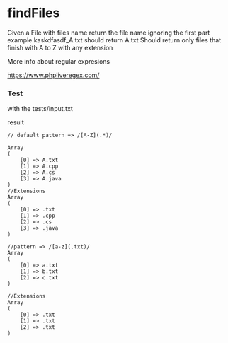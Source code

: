 # findFiles

Given a File with files name 
return the file name ignoring the first part 
example kaskdfasdf_A.txt should return A.txt
Should return only files that finish with A to Z with any extension


More info about regular expresions 

https://www.phpliveregex.com/


### Test

with the tests/input.txt

result 
```
// default pattern => /[A-Z](.*)/

Array
(
    [0] => A.txt
    [1] => A.cpp
    [2] => A.cs
    [3] => A.java
)
//Extensions
Array
(
    [0] => .txt
    [1] => .cpp
    [2] => .cs
    [3] => .java
)

//pattern => /[a-z](.txt)/
Array
(
    [0] => a.txt
    [1] => b.txt
    [2] => c.txt
)

//Extensions
Array
(
    [0] => .txt
    [1] => .txt
    [2] => .txt
)
```